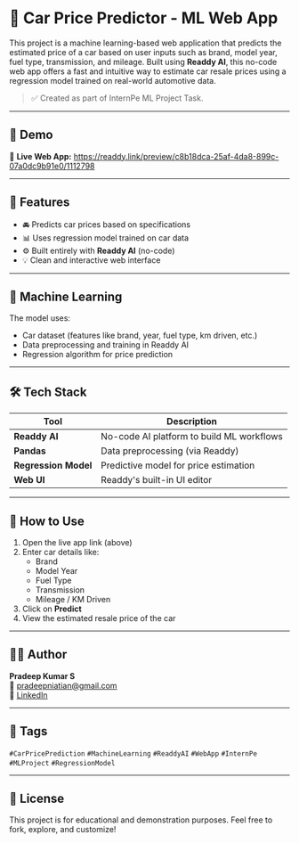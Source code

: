 # 🚗 Car Price Predictor - ML Web App

This project is a machine learning-based web application that predicts the estimated price of a car based on user inputs such as brand, model year, fuel type, transmission, and mileage. Built using **Readdy AI**, this no-code web app offers a fast and intuitive way to estimate car resale prices using a regression model trained on real-world automotive data.

> ✅ Created as part of InternPe ML Project Task.

---

## 🌟 Demo

🔗 **Live Web App:** https://readdy.link/preview/c8b18dca-25af-4da8-899c-07a0dc9b91e0/1112798

---

## 📌 Features

- 🚘 Predicts car prices based on specifications
- 📊 Uses regression model trained on car data
- ⚙️ Built entirely with **Readdy AI** (no-code)
- 💡 Clean and interactive web interface

---

## 🧠 Machine Learning

The model uses:
- Car dataset (features like brand, year, fuel type, km driven, etc.)
- Data preprocessing and training in Readdy AI
- Regression algorithm for price prediction

---

## 🛠️ Tech Stack

| Tool        | Description                                  |
|-------------|----------------------------------------------|
| **Readdy AI** | No-code AI platform to build ML workflows   |
| **Pandas**     | Data preprocessing (via Readdy)             |
| **Regression Model** | Predictive model for price estimation  |
| **Web UI**   | Readdy's built-in UI editor                  |

---

## 🚀 How to Use

1. Open the live app link (above)
2. Enter car details like:
   - Brand
   - Model Year
   - Fuel Type
   - Transmission
   - Mileage / KM Driven
3. Click on **Predict**
4. View the estimated resale price of the car

---

## 🧑‍💻 Author

**Pradeep Kumar S**  
📧 pradeepniatian@gmail.com  
🔗 [LinkedIn](https://www.linkedin.com/in/pradeep-kumar-s-61856336b)

---

## 📌 Tags

`#CarPricePrediction` `#MachineLearning` `#ReaddyAI` `#WebApp` `#InternPe` `#MLProject` `#RegressionModel`

---

## 📃 License

This project is for educational and demonstration purposes. Feel free to fork, explore, and customize!
